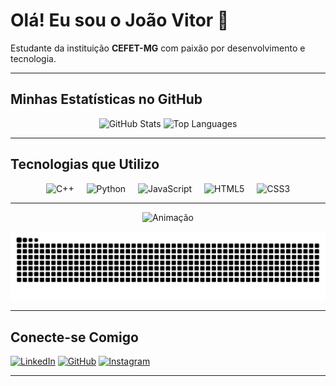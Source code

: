 # Olá! Eu sou o João Vitor 👋

Estudante da instituição **CEFET-MG** com paixão por desenvolvimento e tecnologia.

---

## Minhas Estatísticas no GitHub

<p align="center">
  <img src="https://github-readme-stats.vercel.app/api?username=joaovitor1-mg&hide_title=false&hide_rank=false&show_icons=true&include_all_commits=true&count_private=true&disable_animations=false&theme=dracula&locale=en&hide_border=false" height="150" width="400" alt="GitHub Stats" />
  <img src="https://github-readme-stats.vercel.app/api/top-langs?username=joaovitor1-mg&locale=en&hide_title=false&layout=compact&langs_count=6&theme=dracula&hide_border=false" height="150" width="400" alt="Top Languages" />
</p>

---

## Tecnologias que Utilizo

<p align="center">
  <img src="https://cdn.jsdelivr.net/gh/devicons/devicon/icons/cplusplus/cplusplus-original.svg" height="40" alt="C++" />
  <img width="12" />
  <img src="https://cdn.jsdelivr.net/gh/devicons/devicon/icons/python/python-original.svg" height="40" alt="Python" />
  <img width="12" />
  <img src="https://cdn.jsdelivr.net/gh/devicons/devicon/icons/javascript/javascript-original.svg" height="40" alt="JavaScript" />
  <img width="12" />
  <img src="https://cdn.jsdelivr.net/gh/devicons/devicon/icons/html5/html5-original.svg" height="40" alt="HTML5" />
  <img width="12" />
  <img src="https://cdn.jsdelivr.net/gh/devicons/devicon/icons/css3/css3-original.svg" height="40" alt="CSS3" />
</p>

---

<p align="center">
  <img height="160" src="https://imgs.search.brave.com/ExMtkRC0nlc_3CrJ7V0Po22TxB6hJiEZ9OrMYAzymT8/rs:fit:860:0:0:0/g:ce/aHR0cHM6Ly9naWZk/Yi5jb20vaW1hZ2Vz/L2hpZ2gvaWNoaWdv/LWt1cm9zYWtpLXNo/aW5pZ2FtaS1hbmdy/eS1ibGVhY2gtYW5p/bWUteWhnb2NjMHdi/OWxuaHdhZS5naWY.gif" alt="Animação" />
</p>

<p align="center">
  <picture>
    <source media="(prefers-color-scheme: dark )" srcset="https://raw.githubusercontent.com/joaovitor1-mg/joaovitor1-mg/output/github-snake-dark.svg" />
    <source media="(prefers-color-scheme: light )" srcset="https://raw.githubusercontent.com/joaovitor1-mg/joaovitor1-mg/output/github-snake.svg" />
    <img alt="Snake animation" src="https://raw.githubusercontent.com/joaovitor1-mg/joaovitor1-mg/output/github-snake.svg" />
  </picture>
</p>

---

## Conecte-se Comigo

[![LinkedIn](https://img.shields.io/badge/LinkedIn-0077B5?style=for-the-badge&logo=linkedin&logoColor=white )](https://www.linkedin.com/in/jo%C3%A3o-vitor-martinelli-gomes-7953b637a ) 
[![GitHub](https://img.shields.io/badge/GitHub-100000?style=for-the-badge&logo=github&logoColor=white )](https://github.com/joaovitor1-mg )
[![Instagram](https://img.shields.io/badge/Instagram-E4405F?style=for-the-badge&logo=instagram&logoColor=white )](https://www.instagram.com/joaomartineelli/ )

---

